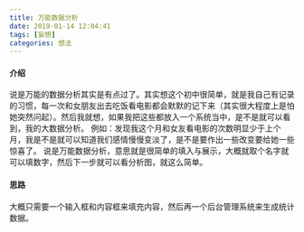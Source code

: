 ```yaml
---
title: 万能数据分析
date: 2019-01-14 12:04:41
tags: [妄想]
categories: 想法
---
```

#### 介绍
说是万能的数据分析其实是有点过了。其实想这个初中很简单，就是我自己有记录的习惯，每一次和女朋友出去吃饭看电影都会默默的记下来（其实很大程度上是怕她突然问起）。然后我就想，如果我把这些都放入一个系统当中，是不是就可以看到，我的大数据分析。
例如：发现我这个月和女友看电影的次数明显少于上个月，我是不是就可以知道我们感情慢慢变淡了，是不是要作出一些改变要给她一些惊喜了。
说是万能数据分析，意思就是很简单的填入与展示，大概就取个名字就可以填数字，然后下一步就可以看分析图，就这么简单。

#### 思路
大概只需要一个输入框和内容框来填充内容，然后再一个后台管理系统来生成统计数据。
